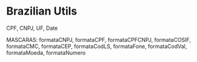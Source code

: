 Brazilian Utils
===============

CPF, CNPJ, UF, Date



MASCARAS: formataCNPJ, formataCPF, formataCPFCNPJ, formataCOSIF, formataCMC, formataCEP, formataCodLS,
            formataFone, formataCodVal, formataMoeda, formataNumero